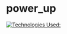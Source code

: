 # power_up


[![Technologies Used:](https://skillicons.dev/icons?i=js,html,css,python,django,materialize,heroku,postgres&theme=dark)](https://skillicons.dev)